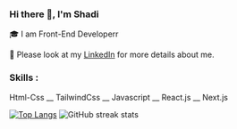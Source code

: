 ### Hi there 👋, I'm Shadi

🎓  I am Front-End Developerr

📄  Please look at my [LinkedIn](https://www.linkedin.com/in/shadi-bagheri) for more details about me.
<h3>Skills :</h3>

Html-Css __ 
TailwindCss __ 
Javascript __ 
React.js __
Next.js

[![Top Langs](https://github-readme-stats.vercel.app/api/top-langs/?username=ShadiBagheri)](https://github.com/anuraghazra/github-readme-stats)
  ![GitHub streak stats](https://streak-stats.demolab.com/?user=ShadiBagheri)  
